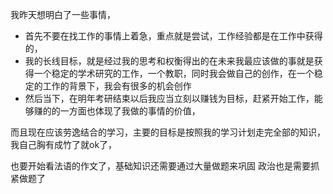 我昨天想明白了一些事情，
- 首先不要在找工作的事情上着急，重点就是尝试，工作经验都是在工作中获得的，
- 我的长线目标，就是经过我的思考和权衡得出的在未来我最应该做的事就是获得一个稳定的学术研究的工作，一个教职，同时我会做自己的创作，在一个稳定的工作的背景下，我会有很多的机会创作
- 然后当下，在明年考研结束以后我应当立刻以赚钱为目标，赶紧开始工作，能够赚的的一方面也体现了我做的事情的价值，


而且现在应该劳逸结合的学习，主要的目标是按照我的学习计划走完全部的知识，我自己胸有成竹了就ok了，

也要开始看法语的作文了，基础知识还需要通过大量做题来巩固
政治也是需要抓紧做题了